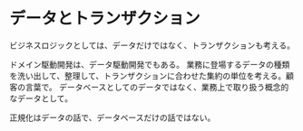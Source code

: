 # データとトランザクション

ビジネスロジックとしては、データだけではなく、トランザクションも考える。

ドメイン駆動開発は、データ駆動開発でもある。
業務に登場するデータの種類を洗い出して、整理して、トランザクションに合わせた集約の単位を考える。顧客の言葉で。
データベースとしてのデータではなく、業務上で取り扱う概念的なデータとして。

正規化はデータの話で、データベースだけの話ではない。
